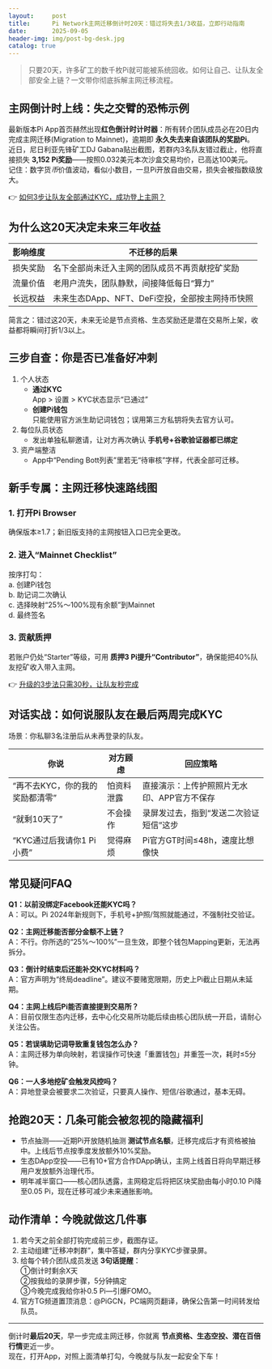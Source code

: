 ```yaml
---
layout:     post
title:      Pi Network主网迁移倒计时20天：错过将失去1/3收益，立即行动指南
date:       2025-09-05
header-img: img/post-bg-desk.jpg
catalog: true
---
```


> 只要20天，许多矿工的数千枚Pi就可能被系统回收。如何让自己、让队友全部安全上链？一文带你彻底拆解主网迁移流程。

## 主网倒计时上线：失之交臂的恐怖示例

最新版本Pi App首页赫然出现**红色倒计时计时器**：所有转介团队成员必在20日内完成主网迁移(Migration to Mainnet)，逾期即 **永久失去来自该团队的奖励Pi**。  
近日，尼日利亚先锋矿工DJ Gabana贴出截图，若群内3名队友错过截止，他将直接损失 **3,152 Pi奖励**——按照0.032美元本次沙盒交易均价，已高达100美元。  
记住：数字货*币*价值波动，看似小数目，一旦Pi开放自由交易，损失会被指数级放大。

👉 [如何3步让队友全部通过KYC，成功登上主网？](https://okxdog.com/)

## 为什么这20天决定未来三年收益

| 影响维度 | 不迁移的后果 |
|---|---|
| 损失奖励 | 名下全部尚未迁入主网的团队成员不再贡献挖矿奖励 |
| 流量价值 | 老用户流失，团队静默，间接降低每日“算力” |
| 长远权益 | 未来生态DApp、NFT、DeFi空投，全部按主网持币快照 |

简言之：错过这20天，未来无论是节点资格、生态奖励还是潜在交易所上架，收益都将瞬间打折1/3以上。

## 三步自查：你是否已准备好冲刺

1. 个人状态
   * **通过KYC**  
     App > 设置 > KYC状态显示“已通过”  
   * **创建Pi钱包**  
     只能使用官方派生助记词钱包；误用第三方私钥将失去官方认可。  
2. 每位队员状态  
   * 发出单独私聊邀请，让对方再次确认 **手机号+谷歌验证器都已绑定**  
3. 资产端整洁  
   * App中“Pending Bott列表”里若无“待审核”字样，代表全部可迁移。

## 新手专属：主网迁移快速路线图

### 1. 打开Pi Browser
确保版本≥1.7；新旧版支持的主网按钮入口已完全更改。

### 2. 进入“Mainnet Checklist”
按序打勾：  
a. 创建Pi钱包  
b. 助记词二次确认  
c. 选择映射“25%～100%现有余额”到Mainnet  
d. 最终签名

### 3. 贡献质押
若账户仍处“Starter”等级，可用 **质押3 Pi提升“Contributor”**，确保能把40%队友挖矿收入带入主网。

👉 [升级的3步法只需30秒，让队友秒完成](https://okxdog.com/)

## 对话实战：如何说服队友在最后两周完成KYC

场景：你私聊3名注册后从未再登录的队友。

| 你说 | 对方顾虑 | 回应策略 |
|---|---|---|
| “再不去KYC，你的我的奖励都清零” | 怕资料泄露 | 直接演示：上传护照照片无水印、APP官方不保存 |
| “就剩10天了” | 不会操作 | 录屏发过去，指到“发送二次验证短信”这步 |
| “KYC通过后我请你1 Pi小费” | 觉得麻烦 | Pi官方GT时间≤48h，速度比想像快 |

## 常见疑问FAQ

**Q1：以前没绑定Facebook还能KYC吗？**  
A：可以。Pi 2024年新规则下，手机号+护照/驾照就能通过，不强制社交验证。

**Q2：主网迁移能否部分金额不上链？**  
A：不行。你所选的“25%～100%”一旦生效，即整个钱包Mapping更新，无法再拆分。

**Q3：倒计时结束后还能补交KYC材料吗？**  
A：官方声明为“终局deadline”。建议不要赌宽限期，历史上Pi截止日期从未延期。

**Q4：主网上线后Pi能否直接提到交易所？**  
A：目前仅限生态内迁移，去中心化交易所功能后续由核心团队统一开启，请耐心关注公告。

**Q5：若误填助记词导致重复钱包怎么办？**  
A：主网迁移为单向映射，若误操作可快速「重置钱包」并重签一次，耗时≤5分钟。

**Q6：一人多地挖矿会触发风控吗？**  
A：异地登录会被要求二次验证，只要真人操作、短信/谷歌通过，基本无碍。

## 抢跑20天：几条可能会被忽视的隐藏福利

* 节点抽测——近期Pi开放随机抽测 **测试节点名额**，迁移完成后才有资格被抽中。上线后节点按季度发放额外10%奖励。  
* 生态DApp空投——已有10+官方合作DApp确认，主网上线首日将向早期迁移用户发放额外治理代币。  
* 明年减半窗口——核心团队透露，主网稳定后将把区块奖励由每小时0.10 Pi降至0.05 Pi，现在迁移可减少未来通胀影响。

## 动作清单：今晚就做这几件事
1. 若今天之前全部打钩完成前三步，截图存证。  
2. 主动组建“迁移冲刺群”，集中答疑，群内分享KYC步骤录屏。  
3. 给每个转介团队成员发送 **3句话提醒**：  
   ①倒计时剩余X天  
   ②按我给的录屏步骤，5分钟搞定  
   ③今晚完成我给你补0.5 Pi—引爆FOMO。  
4. 官方TG频道置顶消息：@PiGCN，PC端网页翻译，确保公告第一时间转发给队员。

---

倒计时**最后20天**，早一步完成主网迁移，你就离 **节点资格、生态空投、潜在百倍行情**更近一步。  
现在，打开App，对照上面清单打勾，今晚就与队友一起安全下车！